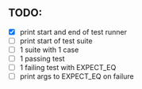 ## TODO:

- [x] print start and end of test runner
- [ ] print start of test suite
- [ ] 1 suite with 1 case
- [ ] 1 passing test
- [ ] 1 failing test with EXPECT_EQ
- [ ] print args to EXPECT_EQ on failure
